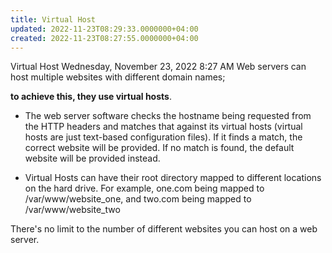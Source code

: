 ```yaml
---
title: Virtual Host
updated: 2022-11-23T08:29:33.0000000+04:00
created: 2022-11-23T08:27:55.0000000+04:00
---
```


Virtual Host
Wednesday, November 23, 2022
8:27 AM
Web servers can host multiple websites with different domain names;

**to achieve this, they use virtual hosts**.
- The web server software checks the hostname being requested from the HTTP headers and matches that against its virtual hosts (virtual hosts are just text-based configuration files). If it finds a match, the correct website will be provided. If no match is found, the default website will be provided instead.

- Virtual Hosts can have their root directory mapped to different locations on the hard drive. For example, one.com being mapped to /var/www/website_one, and two.com being mapped to /var/www/website_two

There's no limit to the number of different websites you can host on a web server.
